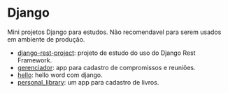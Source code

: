 # Django

Mini projetos Django para estudos. Não recomendavel para serem usados em ambiente de produção.

* [django-rest-project](https://github.com/mstuttgart/plano-de-estudos/tree/master/django/django-rest-project): projeto de estudo do uso do Django Rest Framework.
* [gerenciador](https://github.com/mstuttgart/plano-de-estudos/tree/master/django/gerenciador): app para cadastro de compromissos e reuniões.
* [hello](https://github.com/mstuttgart/plano-de-estudos/tree/master/django/hello): hello word com django.
* [personal_library](https://github.com/mstuttgart/plano-de-estudos/tree/master/django/personal_library): um app para cadastro de livros. 
